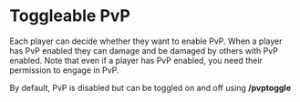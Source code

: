 # Toggleable PvP

Each player can decide whether they want to enable PvP. When a player has PvP enabled they can damage and be damaged by others with PvP enabled. Note that even if a player has PvP enabled, you need their permission to engage in PvP.

By default, PvP is disabled but can be toggled on and off using **/pvptoggle**
